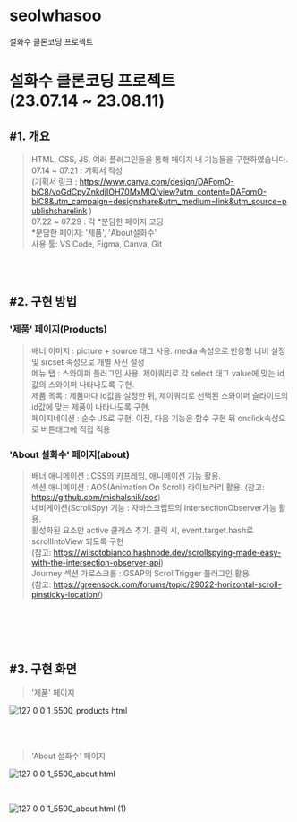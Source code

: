 # seolwhasoo
설화수 클론코딩 프로젝트


<h1>
  설화수 클론코딩 프로젝트
  <br>
  (23.07.14 ~ 23.08.11)
</h1>

<h2>#1. 개요</h2>

> HTML, CSS, JS, 여러 플러그인들을 통해 페이지 내 기능들을 구현하였습니다.<br>
> 07.14 ~ 07.21 : 기획서 작성<br>
>(기획서 링크 : https://www.canva.com/design/DAFomO-biC8/voGdCpyZnkdjIOH70MxMlQ/view?utm_content=DAFomO-biC8&utm_campaign=designshare&utm_medium=link&utm_source=publishsharelink )<br>
> 07.22 ~ 07.29 : 각 *분담한 페이지 코딩<br>
> *분담한 페이지: '제품', 'About설화수'<br>
> 사용 툴: VS Code, Figma, Canva, Git

<br><br>

<h2>#2. 구현 방법</h2>
<h3>'제품' 페이지(Products)</h3>

> 배너 이미지 : picture + source 태그 사용. media 속성으로 반응형 너비 설정 및 srcset 속성으로 개별 사진 설정<br>
> 메뉴 탭 : 스와이퍼 플러그인 사용. 제이쿼리로 각 select 태그 value에 맞는 id값의 스와이퍼 나타나도록 구현.<br>
> 제품 목록 : 제품마다 id값을 설정한 뒤, 제이쿼리로 선택된 스와이퍼 슬라이드의 id값에 맞는 제품이 나타나도록 구현.<br>
> 페이지네이션 : 순수 JS로 구현. 이전, 다음 기능은 함수 구현 뒤 onclick속성으로 버튼태그에 직접 적용<br>

<h3>'About 설화수' 페이지(about)</h3>

> 배너 애니메이션 : CSS의 키프레임, 애니메이션 기능 활용. <br>
> 섹션 애니메이션 : AOS(Animation On Scroll) 라이브러리 활용. (참고: https://github.com/michalsnik/aos)<br>
> 네비게이션(ScrollSpy) 기능 : 자바스크립트의 IntersectionObserver기능 활용.<br>
> 활성화된 요소만 active 클래스 추가. 클릭 시, event.target.hash로 scrollIntoView 되도록 구현<br>
(참고: https://wilsotobianco.hashnode.dev/scrollspying-made-easy-with-the-intersection-observer-api)<br>
> Journey 섹션 가로스크롤 : GSAP의 ScrollTrigger 플러그인 활용.<br>
(참고: https://greensock.com/forums/topic/29022-horizontal-scroll-pinsticky-location/)
<br>

<br><br>

<h2>#3. 구현 화면</h2>

>'제품' 페이지 

![127 0 0 1_5500_products html](https://github.com/judiking1/seolwhasoo/assets/110409369/39d74965-ae17-4235-8adc-af21b03eabf4)

<br><br>



>'About 설화수' 페이지

![127 0 0 1_5500_about html](https://github.com/judiking1/seolwhasoo/assets/110409369/8a992220-ec86-4f7b-9c63-a7541bbd4789)

<br>

![127 0 0 1_5500_about html (1)](https://github.com/judiking1/seolwhasoo/assets/110409369/ca30f1ad-420b-432a-b7e2-71a86b02cd4e)





